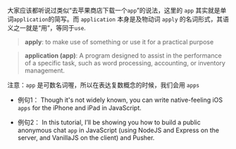 



大家应该都听说过类似“去苹果商店下载一个`app`”的说法，这里的 `app` 其实就是单词`application`的简写。而 `application` 本身是及物动词 `apply` 的名词形式，其语义之一就是“用”，等同于`use`.

> **apply**: to make use of something or use it for a practical purpose


> **application (app)**: A program designed to assist in the performance of a specific task, such as word processing, accounting, or inventory management. 

注意：`app` 是可数名词喔，所以在表达复数概念的时候，我们会用 `apps`


 - 例句1：
Though it's not widely known, you can write native-feeling iOS `apps` for the iPhone and iPad in JavaScript.

 - 例句2：
In this tutorial, I’ll be showing you how to build a public anonymous chat `app` in JavaScript (using NodeJS and Express on the server, and VanillaJS on the client) and Pusher.
